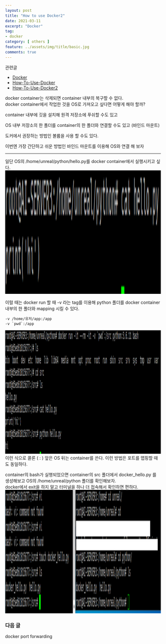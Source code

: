 ```yaml
---
layout: post
title: "How to use Docker2"
date: 2021-03-11
excerpt: "Docker"
tag:
- docker
category: [ others ]
feature: ../assets/img/title/basic.jpg
comments: true
---
```



관련글
- [Docker](https://shsongs.github.io/Docker/)  
- [How-To-Use-Docker](https://shsongs.github.io/How-To-Use-Docker/)  
- [How-To-Use-Docker2](https://shsongs.github.io/How-To-Use_Docker2/)  


docker container는 삭제되면 container 내부의 복구할 수 없다.  
docker container에서 작업한 것을 OS로 가져오고 싶다면 어떻게 해야 할까?  
 
container 내부에 깃을 설치해 원격 저장소에 푸쉬할 수도 있고  

OS 내부 저장소의 한 폴더를 container의 한 폴더와 연결할 수도 있고 (바인드 마운트)  

도커에서 권장하는 방법인 볼륨을 사용 할 수도 있다.  

이번엔 가장 간단하고 쉬운 방법인 바인드 마운트를 이용해 OS와 연결 해 보자  

--------


일단 OS의 /home/unreal/python/hello.py를 docker container에서 실행시키고 싶다.  
<img src="/Images/Other/Docker2/00.png" height="400">  

이럴 때는 docker run 할 때 -v 라는 tag를 이용해 python 폴더를 docker container 내부의 한 폴더와 mapping 시킬 수 있다.   

```
-v /home/유저/app:/app  
-v `pwd`:/app    
```
<img src="/Images/Other/Docker2/02.png" height="400">  
이런 식으로 콜론 ( : ) 앞은 OS 뒤는 container를 쓴다. 이런 방법은 포트를 맵핑할 때도 동일하다.  


container의 bash가 실행되었으면 container의 src 폴더에서 docker_hello.py 를 생성해보고 OS의 /home/unreal/python 폴더를 확인해보자.  
docker에서 exit을 하지 말고 터미널을 하나 더 접속해서 확인하면 편하다.  
<img src="/Images/Other/Docker2/03.png" height="400">  


### 다음 글

docker port forwarding  